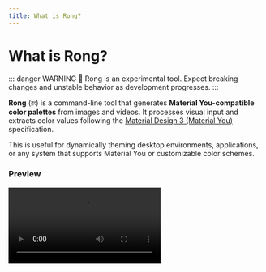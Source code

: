 ```yaml
---
title: What is Rong?
---
```


# What is Rong?

::: danger WARNING
🧪 Rong is an experimental tool. Expect breaking changes and unstable behavior as
development progresses.
:::

**Rong** (রং) is a command-line tool that generates **Material You-compatible color
palettes** from images and videos. It processes visual input and extracts color
values following the [Material Design 3 (Material You)](https://m3.material.io/)
specification.

This is useful for dynamically theming desktop environments, applications, or any
system that supports Material You or customizable color schemes.

### Preview

<video src="./preview.mp4" autoplay loop />

::: warning NOTICE
I don't own any of this image displayed here and the wallpaper changer is `swww`.
:::

## Features

- Generate themes from **color**, **images** or **videos**
- Extracts **dominant colors** from visual media
- Uses **Go's [text/template](https://pkg.go.dev/text/template)** system for flexible output
- Ships with **built-in templates** for common use cases

<div class="tip custom-block" style="padding-top: 8px">

Just want to try it out? Skip to the [Quickstart](./getting-started).

</div>
